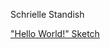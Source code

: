 Schrielle Standish

["Hello World!" Sketch](file:///C:/Users/miko/Documents/GitHub/School/120-work/hw-3/01_hello-world/index.html)

